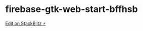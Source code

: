 # firebase-gtk-web-start-bffhsb

[Edit on StackBlitz ⚡️](https://stackblitz.com/edit/firebase-gtk-web-start-bffhsb)